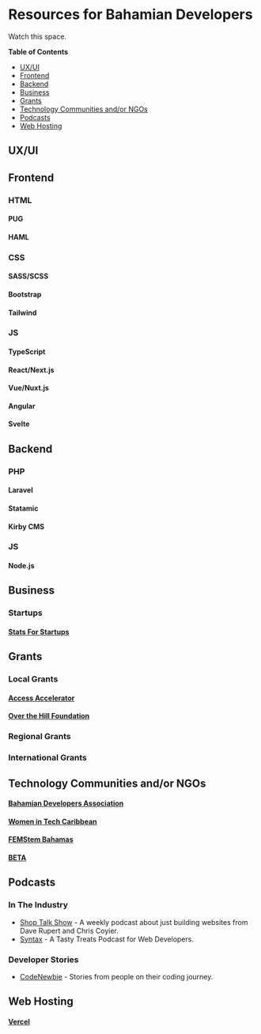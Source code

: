 # Resources for Bahamian Developers

Watch this space.

__Table of Contents__
- [UX/UI](#uxui)
- [Frontend](#frontend)
- [Backend](#backend)
- [Business](#business)
- [Grants](#grants)
- [Technology Communities and/or NGOs](#technology-communities-andor-ngos)
- [Podcasts](#podcasts)
- [Web Hosting](#web-hosting)

## UX/UI

## Frontend

### HTML

<!-- Preprocessors -->
#### PUG

#### HAML

### CSS

<!-- Preprocessors -->
#### SASS/SCSS

<!-- Frameworks -->
#### Bootstrap

#### Tailwind


### JS

<!-- Preprocessors -->
#### TypeScript

<!-- Frameworks -->
#### React/Next.js

#### Vue/Nuxt.js

#### Angular

#### Svelte

## Backend

### PHP

<!-- Frameworks -->
#### Laravel

<!-- CMS -->
#### Statamic

#### Kirby CMS

### JS

<!-- Frameworks -->
#### Node.js

## Business

### Startups
#### [Stats For Startups](https://statsforstartups.com/)

## Grants

### Local Grants
#### [Access Accelerator ](https://www.accessaccelerator.org/)
#### [Over the Hill Foundation](https://www.overthehillfoundation.org/fast-facts)

### Regional Grants

### International Grants

## Technology Communities and/or NGOs

#### [Bahamian Developers Association](https://www.facebook.com/bahadevsassociation)
#### [Women in Tech Caribbean](http://womenintechcaribbean.com)
#### [FEMStem Bahamas](https://www.femstembahamas.org/)
#### [BETA](http://wearebeta.co/)

## Podcasts
### In The Industry
* [Shop Talk Show](https://shoptalkshow.com) - A weekly podcast about just building websites from Dave Rupert and Chris Coyier.
* [Syntax](https://syntax.fm) - A Tasty Treats Podcast for Web Developers.

### Developer Stories
* [CodeNewbie](https://www.codenewbie.org/podcast) - Stories from people on their coding journey.

## Web Hosting
#### [Vercel](https://vercel.com/)
